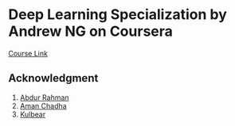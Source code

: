 # Deep Learning Specialization by Andrew NG on Coursera

[Course Link](https://www.coursera.org/specializations/deep-learning) 

## Acknowledgment

1. [Abdur Rahman](https://github.com/abdur75648/Deep-Learning-Specialization-Coursera)
2. [Aman Chadha](https://github.com/amanchadha/coursera-deep-learning-specialization)
3. [Kulbear](https://github.com/Kulbear/deep-learning-coursera)




